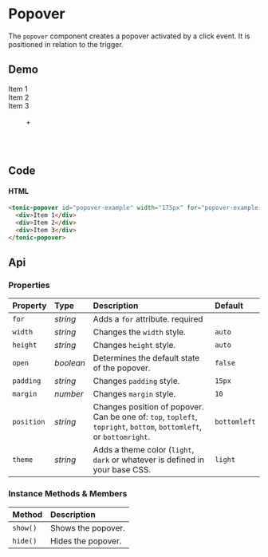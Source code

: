 # Popover

The `popover` component creates a popover activated by a click event. It is positioned in relation to the trigger.

## Demo

<tonic-popover id="popover-example" width="175px" for="popover-example-trigger">
  <div>Item 1</div>
  <div>Item 2</div>
  <div>Item 3</div>
</tonic-popover>

<style nonce="%nonce%">
  #popover-example-trigger {
    width: 50px;
    height: 50px;
    background-color: var(--tonic-background);
    display: inline-block;
    padding: 15px;
    text-align: center;
    border-radius: 7px;
    cursor: pointer;
    transition: background-color 0.2s ease;
  }

  #popover-example-trigger:hover {
    background-color: var(--tonic-secondary);
  }

  .tonic--popover {
    line-height: 25px;    
  }
</style>

<div class="example">
  <div id="popover-example-trigger">+</div>
</div>

## Code

#### HTML
```html
<tonic-popover id="popover-example" width="175px" for="popover-example-trigger">
  <div>Item 1</div>
  <div>Item 2</div>
  <div>Item 3</div>
</tonic-popover>
```

## Api

### Properties

| Property | Type | Description | Default |
| :--- | :--- | :--- | :--- |
| `for` | *string* | Adds a `for` attribute. <span class="req">required</span> |  |
| `width` | *string* | Changes the `width` style. | `auto` |
| `height` | *string* | Changes `height` style. | `auto` |
| `open` | *boolean* | Determines the default state of the popover. | `false` |
| `padding` | *string* | Changes `padding` style. | `15px` |
| `margin` | *number* | Changes `margin` style. | `10` |
| `position` | *string* | Changes position of popover. Can be one of: `top`, `topleft`, `topright`, `bottom`, `bottomleft`, or `bottomright`. | `bottomleft` |
| `theme` | *string* | Adds a theme color (`light`, `dark` or whatever is defined in your base CSS. | `light` |

### Instance Methods & Members

| Method | Description |
| :--- | :--- |
| `show()` | Shows the popover. |
| `hide()` | Hides the popover. |
